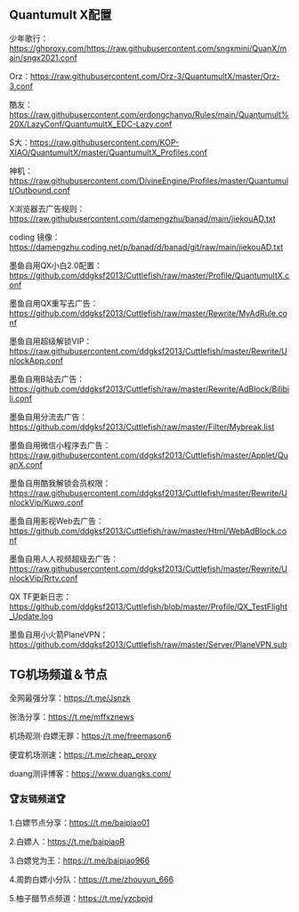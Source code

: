 ## Quantumult X配置

少年歌行：https://ghproxy.com/https://raw.githubusercontent.com/sngxmini/QuanX/main/sngx2021.conf

Orz：https://raw.githubusercontent.com/Orz-3/QuantumultX/master/Orz-3.conf

酷友：https://raw.githubusercontent.com/erdongchanyo/Rules/main/Quantumult%20X/LazyConf/QuantumultX_EDC-Lazy.conf

S大：https://raw.githubusercontent.com/KOP-XIAO/QuantumultX/master/QuantumultX_Profiles.conf

神机：https://raw.githubusercontent.com/DivineEngine/Profiles/master/Quantumult/Outbound.conf

X浏览器去广告规则：https://raw.githubusercontent.com/damengzhu/banad/main/jiekouAD.txt

coding 镜像：https://damengzhu.coding.net/p/banad/d/banad/git/raw/main/jiekouAD.txt

墨鱼自用QX小白2.0配置：https://github.com/ddgksf2013/Cuttlefish/raw/master/Profile/QuantumultX.conf

墨鱼自用QX重写去广告：https://github.com/ddgksf2013/Cuttlefish/raw/master/Rewrite/MyAdRule.conf

墨鱼自用超级解锁VIP：https://raw.githubusercontent.com/ddgksf2013/Cuttlefish/master/Rewrite/UnlockApp.conf

墨鱼自用B站去广告：https://github.com/ddgksf2013/Cuttlefish/raw/master/Rewrite/AdBlock/Bilibili.conf

墨鱼自用分流去广告：https://github.com/ddgksf2013/Cuttlefish/raw/master/Filter/Mybreak.list

墨鱼自用微信小程序去广告：https://raw.githubusercontent.com/ddgksf2013/Cuttlefish/master/Applet/QuanX.conf

墨鱼自用酷我解锁会员权限：https://raw.githubusercontent.com/ddgksf2013/Cuttlefish/master/Rewrite/UnlockVip/Kuwo.conf

墨鱼自用影视Web去广告：https://github.com/ddgksf2013/Cuttlefish/raw/master/Html/WebAdBlock.conf

墨鱼自用人人视频超级去广告：https://raw.githubusercontent.com/ddgksf2013/Cuttlefish/master/Rewrite/UnlockVip/Rrtv.conf

QX TF更新日志：https://github.com/ddgksf2013/Cuttlefish/blob/master/Profile/QX_TestFlight_Update.log

墨鱼自用小火箭PlaneVPN：https://github.com/ddgksf2013/Cuttlefish/raw/master/Server/PlaneVPN.sub

## TG机场频道＆节点

全网最强分享：https://t.me/Jsnzk

张浩分享：https://t.me/mffxznews

机场观测·白嫖无罪：https://t.me/freemason6

便宜机场测速：https://t.me/cheap_proxy

duang测评博客：https://www.duangks.com/

### 🏆友链频道🏆

1.白嫖节点分享：https://t.me/baipiao01

2.白嫖人：https://t.me/baipiaoR

3.白嫖党为王：https://t.me/baipiao966

4.周韵白嫖小分队：https://t.me/zhouyun_666

5.柚子醋节点频道：https://t.me/yzcbpjd
